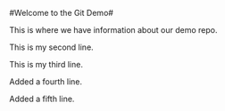 #Welcome to the Git Demo#

This is where we have information about our demo repo.

This is my second line.

This is my third line.

Added a fourth line.

Added a fifth line.